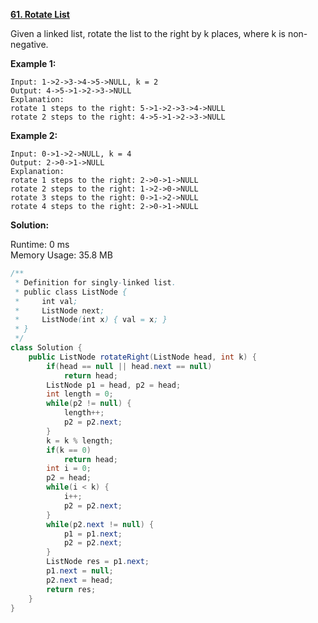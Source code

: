 **[61. Rotate List](https://leetcode.com/problems/rotate-list/)**

Given a linked list, rotate the list to the right by k places, where k is non-negative.

**Example 1:**

```
Input: 1->2->3->4->5->NULL, k = 2
Output: 4->5->1->2->3->NULL
Explanation:
rotate 1 steps to the right: 5->1->2->3->4->NULL
rotate 2 steps to the right: 4->5->1->2->3->NULL

```

**Example 2:**

```
Input: 0->1->2->NULL, k = 4
Output: 2->0->1->NULL
Explanation:
rotate 1 steps to the right: 2->0->1->NULL
rotate 2 steps to the right: 1->2->0->NULL
rotate 3 steps to the right: 0->1->2->NULL
rotate 4 steps to the right: 2->0->1->NULL

```


**Solution:**

Runtime: 0 ms<br/>
Memory Usage: 35.8 MB

```java
/**
 * Definition for singly-linked list.
 * public class ListNode {
 *     int val;
 *     ListNode next;
 *     ListNode(int x) { val = x; }
 * }
 */
class Solution {
    public ListNode rotateRight(ListNode head, int k) {
        if(head == null || head.next == null)
            return head;
        ListNode p1 = head, p2 = head;
        int length = 0;        
        while(p2 != null) {
            length++;
            p2 = p2.next;             
        }
        k = k % length;
        if(k == 0)
            return head;
        int i = 0;
        p2 = head;
        while(i < k) {
            i++;
            p2 = p2.next;
        }
        while(p2.next != null) {
            p1 = p1.next;
            p2 = p2.next;
        }
        ListNode res = p1.next;
        p1.next = null;
        p2.next = head;          
        return res;
    }
}

```


